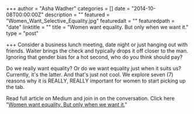 +++
author = "Asha Wadher"
categories = []
date = "2014-10-08T00:00:00Z"
description = ""
featured = "Women_Want_Selective_Equality.jpg"
featuredalt = ""
featuredpath = "date"
linktitle = ""
title = "Women want equality. But only when we want it."
type = "post"

+++
Consider a business lunch meeting, date night or just hanging out with friends. Waiter brings the check and typically drops it off closer to the man. Ignoring that gender bias for a hot second, who do you think should pay?

Do we really want equality? Or do we want equality just when it suits us? Currently, it's the latter. And that's just not cool. We explore seven (7) reasons why it is REALLY, REALLY important for women to start picking up the tab.

Read full article on Medium and join in on the conversation. Click here "<a href="https://medium.com/@Twiztedmyrtle/women-want-equality-but-only-when-we-want-it-571c4820ab25" target="_blank">Women want equality. But only when we want it.</a>"
